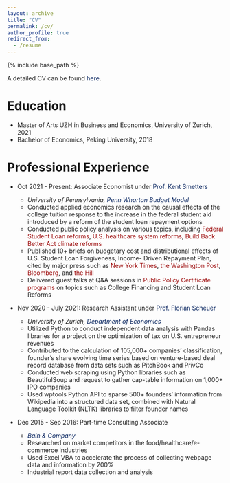 ```yaml
---
layout: archive
title: "CV"
permalink: /cv/
author_profile: true
redirect_from:
  - /resume
---
```


{% include base_path %}

A detailed CV can be found <a href="http://junlei-chen.github.io/files/junlei_chen_cv.pdf" style="color: #011F5B; text-decoration: none;">here</a>.

Education
======
* Master of Arts UZH in Business and Economics, University of Zurich, 2021
* Bachelor of Economics, Peking University, 2018

Professional Experience
======
* Oct 2021 - Present: Associate Economist under <a href="https://bepp.wharton.upenn.edu/profile/smetters/" style="color: #011F5B; text-decoration: none;">Prof. Kent Smetters</a>
  * *University of Pennsylvania, <a href="https://budgetmodel.wharton.upenn.edu/" style="color: #011F5B; text-decoration: none;">Penn Wharton Budget Model</a>*
  * Conducted applied economics research on the causal effects of the college tuition response to the increase in the federal student aid introduced by a reform of the student loan repayment options
  * Conducted public policy analysis on various topics, including <a href="https://budgetmodel.wharton.upenn.edu/issues/category/Education" style="color: #990000; text-decoration: none;">Federal Student Loan reforms</a>, <a href="https://budgetmodel.wharton.upenn.edu/issues/2022/3/7/medicare-advantage-auto-enrollment" style="color: #990000; text-decoration: none;">U.S. healthcare
system reforms</a>, <a href="https://budgetmodel.wharton.upenn.edu/issues/2022/3/28/carbon-emission-reductions-in-build-back-america" style="color: #990000; text-decoration: none;">Build Back Better Act climate reforms</a>
  * Published 10+ briefs on budgetary cost and distributional effects of U.S. Student Loan Forgiveness, Income-
Driven Repayment Plan, cited by major press such as <a href="https://www.nytimes.com/2023/07/19/business/biden-student-loans-repayment.html" style="color: #990000; text-decoration: none;">New York Times</a>, <a href="https://www.washingtonpost.com/education/2024/01/12/student-loan-forgiveness-save-payment-plan/" style="color: #990000; text-decoration: none;">the Washington Post</a>, <a href="https://www.bloomberg.com/news/articles/2022-08-23/student-loan-relief-to-benefit-top-earners-analysis-finds" style="color: #990000; text-decoration: none;">Bloomberg</a>, and <a href="https://thehill.com/homenews/education/3879431-what-biden-might-try-next-if-his-student-loan-forgiveness-plan-is-struck-down/" style="color: #990000; text-decoration: none;">the Hill</a>
  * Delivered guest talks at Q&A sessions in <a href="https://budgetmodel.wharton.upenn.edu/certificate-program" style="color: #990000; text-decoration: none;">Public Policy
Certificate programs</a> on topics such as College Financing and Student Loan Reforms

* Nov 2020 - July 2021: Research Assistant under <a href="https://www.econ.uzh.ch/en/people/faculty/scheuer.html" style="color: #011F5B; text-decoration: none;">Prof. Florian Scheuer</a>
  * *University of Zurich, <a href="https://www.econ.uzh.ch/en.html" style="color: #011F5B; text-decoration: none;">Department of Economics</a>*
  * Utilized Python to conduct independent data analysis with Pandas libraries for a project on the optimization
of tax on U.S. entrepreneur revenues
  * Contributed to the calculation of 105,000+ companies’ classification, founder’s share evolving time series
based on venture-based deal record database from data sets such as PitchBook and PrivCo
  * Conducted web scraping using Python libraries such as BeautifulSoup and request to gather cap-table information
on 1,000+ IPO companies
  * Used wptools Python API to sparse 500+ founders’ information from Wikipedia into a structured data set,
combined with Natural Language Toolkit (NLTK) libraries to filter founder names

* Dec 2015 - Sep 2016: Part-time Consulting Associate
  * *<a href="https://www.bain.com/" style="color: #011F5B; text-decoration: none;">Bain & Company</a>*
  * Researched on market competitors in the food/healthcare/e-commerce industries
  * Used Excel VBA to accelerate the process of collecting webpage data and information by 200%
  * Industrial report data collection and analysis



